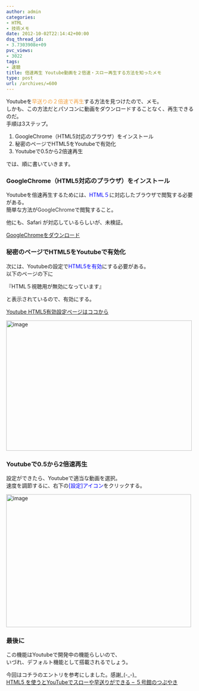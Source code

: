 ```yaml
---
author: admin
categories:
- HTML
- 技術メモ
date: 2012-10-02T22:14:42+00:00
dsq_thread_id:
- 3.7303908e+09
pvc_views:
- 3022
tags:
- 速聴
title: 倍速再生 Youtube動画を２倍速・スロー再生する方法を知ったメモ
type: post
url: /archives/=600
---
```


Youtubeを<font color="#f3a447">早送りの２倍速で再生</font>する方法を見つけたので、メモ。   
しかも、この方法だとパソコンに動画をダウンロードすることなく、再生できるのだ。   
手順は3ステップ。

  1. GoogleChrome（HTML5対応のプラウザ）をインストール
  2. 秘密のページでHTML5をYoutubeで有効化
  3. Youtubeで0.5から2倍速再生

では、順に書いていきます。

### GoogleChrome（HTML5対応のプラウザ）をインストール

Youtubeを倍速再生するためには、<font color="#0000ff">HTML５</font>に対応したブラウザで閲覧する必要がある。   
簡単な方法が<font color="#333333">GoogleChrome</font>で閲覧すること。

他にも、Safari が対応しているらしいが、未検証。

[GoogleChromeをダウンロード][1]

### 秘密のページでHTML5をYoutubeで有効化

次には、Youtubeの設定で<font color="#0000ff">HTML5を有効</font>にする必要がある。   
以下のページの下に

『HTML５視聴用が無効になっています』

と表示されているので、有効にする。

[Youtube HTML5有効設定ページはココから][2]

[<img style="background-image: none; border-bottom: 0px; border-left: 0px; padding-left: 0px; padding-right: 0px; display: inline; border-top: 0px; border-right: 0px; padding-top: 0px" title="image" border="0" alt="image" src="https://hmi-me.ciao.jp/wordpress/wp-content/uploads/image_thumb35.png" width="498" height="350" />][3]

### Youtubeで0.5から2倍速再生

設定ができたら、Youtubeで適当な動画を選択。   
速度を調節するに、右下の<font color="#0000ff">[設定]アイコン</font>をクリックする。

[<img style="background-image: none; border-bottom: 0px; border-left: 0px; padding-left: 0px; padding-right: 0px; display: inline; border-top: 0px; border-right: 0px; padding-top: 0px" title="image" border="0" alt="image" src="https://hmi-me.ciao.jp/wordpress/wp-content/uploads/image_thumb36.png" width="496" height="357" />][4]

### 最後に

この機能はYoutubeで開発中の機能らしいので、   
いづれ、デフォルト機能として搭載されるでしょう。

今回はコチラのエントリを参考にしました。感謝\_(-\_-)_   
[HTML5 を使うとYouTubeでスローや早送りができる &#8211; ５号館のつぷやき][5]

 [1]: https://www.google.com/intl/ja/chrome/browser/?hl=ja
 [2]: https://www.youtube.com/html5
 [3]: https://hmi-me.ciao.jp/wordpress/wp-content/uploads/image35.png
 [4]: https://hmi-me.ciao.jp/wordpress/wp-content/uploads/image36.png
 [5]: https://shinka3.exblog.jp/13981047/